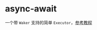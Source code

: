 # async-await

一个带 ``Waker`` 支持的简单 ``Executor``，[参考教程](https://os.phil-opp.com/zh-TW/async-await/#shi-xian)